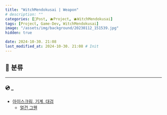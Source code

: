 ```yaml
---
title: "WitchMendokusai | Weapon"
# description: ""
categories: [📀Post, 🫐Project, 🫐WitchMendokusai]
tags: [Project, Game-Dev, WitchMendokusai]
image: "/assets/img/background/20230112_151539.jpg"
hidden: true

date: 2024-10-30. 21:08
last_modified_at: 2024-10-30. 21:08 # Init
---
```


## 📀 분류

---

### 💿 _

- [아이스크림, 기계, 대검](https://twitter.com/eiken3kyuboy/status/1679986765959168001?s=20)
  - [얼건 그웬](https://x.com/monakan_japan/status/1639639372621574144?s=20)
